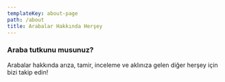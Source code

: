```yaml
---
templateKey: about-page
path: /about
title: Arabalar Hakkında Herşey
---
```

### Araba tutkunu musunuz?

Arabalar hakkında arıza, tamir, inceleme ve aklınıza gelen diğer herşey için bizi takip edin!